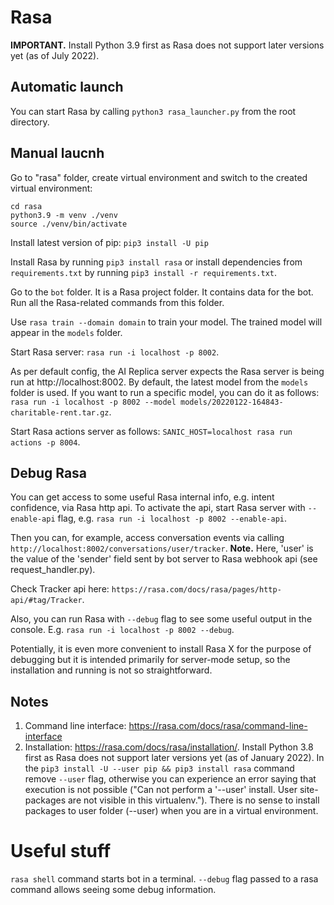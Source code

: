 # Rasa
**IMPORTANT.** Install Python 3.9 first as Rasa does not support later versions yet (as of July 2022).

## Automatic launch

You can start Rasa by calling `python3 rasa_launcher.py` from the root directory.

## Manual laucnh

Go to "rasa" folder, create virtual environment and switch to the created virtual environment: 
```
cd rasa
python3.9 -m venv ./venv
source ./venv/bin/activate
```

Install latest version of pip: `pip3 install -U pip`

Install Rasa by running `pip3 install rasa` or install dependencies from `requirements.txt` by running `pip3 install -r requirements.txt`.

Go to the `bot` folder. It is a Rasa project folder. It contains data for the bot. Run all the Rasa-related commands from this folder.

Use `rasa train --domain domain` to train your model. The trained model will appear in the `models` folder.

Start Rasa server: `rasa run -i localhost -p 8002`.

As per default config, the AI Replica server expects the Rasa server is being run at http://localhost:8002.
By default, the latest model from the `models` folder is used. If you want to run a specific model, you can do it as follows: `rasa run -i localhost -p 8002 --model models/20220122-164843-charitable-rent.tar.gz`.


Start Rasa actions server as follows: `SANIC_HOST=localhost rasa run actions -p 8004`.

## Debug Rasa
You can get access to some useful Rasa internal info, e.g. intent confidence, via Rasa http api. To activate the api, start Rasa server with `--enable-api` flag, e.g. `rasa run -i localhost -p 8002 --enable-api`.

Then you can, for example, access conversation events via calling `http://localhost:8002/conversations/user/tracker`. **Note.** Here, 'user' is the value of the 'sender' field sent by bot server to Rasa webhook api (see request_handler.py).

Check Tracker api here: `https://rasa.com/docs/rasa/pages/http-api/#tag/Tracker`.

Also, you can run Rasa with `--debug` flag to see some useful output in the console. E.g. `rasa run -i localhost -p 8002 --debug`.

Potentially, it is even more convenient to install Rasa X for the purpose of debugging but it is intended primarily for server-mode setup, so the installation and running is not so straightforward.

## Notes
1. Command line interface: https://rasa.com/docs/rasa/command-line-interface
2. Installation: https://rasa.com/docs/rasa/installation/. Install Python 3.8 first as Rasa does not support later versions yet (as of January 2022). In the `pip3 install -U --user pip && pip3 install rasa` command remove `--user` flag, otherwise you can experience an error saying that execution is not possible ("Can not perform a '--user' install. User site-packages are not visible in this virtualenv."). There is no sense to install packages to user folder (--user) when you are in a virtual environment.

# Useful stuff
`rasa shell` command starts bot in a terminal.
`--debug` flag passed to a rasa command allows seeing some debug information.
